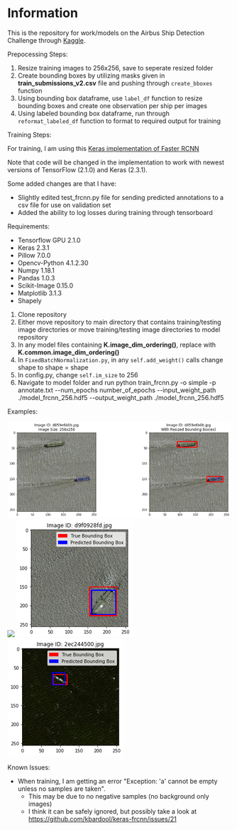 # Information

This is the repository for work/models on the Airbus Ship Detection Challenge through [Kaggle](https://www.kaggle.com/c/airbus-ship-detection/overview).

Prepocessing Steps:

1. Resize training images to 256x256, save to seperate resized folder
2. Create bounding boxes by utilizing masks given in **train_submissions_v2.csv** file and pushing through `create_bboxes` function
3. Using bounding box dataframe, use `label_df` function to resize bounding boxes and create one observation per ship per images
4. Using labeled bounding box dataframe, run through `reformat_labeled_df` function to format to required output for training

Training Steps:

For training, I am using this [Keras implementation of Faster RCNN](https://github.com/kbardool/keras-frcnn)

Note that code will be changed in the implementation to work with newest versions of TensorFlow (2.1.0) and Keras (2.3.1).

Some added changes are that I have:

- Slightly edited test_frcnn.py file for sending predicted annotations to a csv file for use on validation set
- Added the ability to log losses during training through tensorboard

Requirements:

- Tensorflow GPU 2.1.0
- Keras 2.3.1
- Pillow 7.0.0
- Opencv-Python 4.1.2.30
- Numpy 1.18.1
- Pandas 1.0.3
- Scikit-Image 0.15.0
- Matplotlib 3.1.3
- Shapely

1. Clone repository
2. Either move repository to main directory that contains training/testing image directories or move training/testing image directories to model repository
3. In any model files containing **K.image_dim_ordering()**, replace with **K.common.image_dim_ordering()**
4. In `FixedBatchNormalization.py`, in any `self.add_weight()` calls change shape to shape = shape
5. In config.py, change `self.im_size` to 256
6. Navigate to model folder and run python train_frcnn.py -o simple -p annotate.txt --num_epochs number_of_epochs --input_weight_path ./model_frcnn_256.hdf5 --output_weight_path ./model_frcnn_256.hdf5

Examples:

![](Images/samplebbox1.png) ![](Images/samplebbox2.png)
![](Images/predicted1.png)  ![](Images/predicted3.png)

Known Issues:

- When training, I am getting an error "Exception: 'a' cannot be empty unless no samples are taken".
	- This may be due to no negative samples (no background only images)
	- I think it can be safely ignored, but possibly take a look at https://github.com/kbardool/keras-frcnn/issues/21
